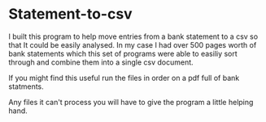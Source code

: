 # Statement-to-csv

I built this program to help move entries from a bank statement to a csv so that It could be easily analysed.
In my case I had over 500 pages worth of bank statements which this set of programs were able to easiliy sort through and combine them into a single csv document.

If you might find this useful run the files in order on a pdf full of bank statments.

Any files it can't process you will have to give the program a little helping hand.
